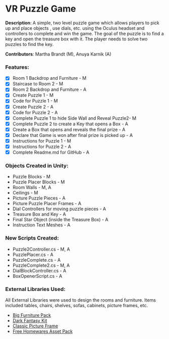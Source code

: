 # VR Puzzle Game

**Description**: A simple, two level puzzle game which allows players to pick up and place objects , use dials, etc. using the Oculus headset and controllers to complete and win the game. The goal of the puzzle is to find a key and open the treasure box with it. The player needs to solve two puzzles to find the key.

**Contributors**: Martha Brandt (M), Anuya Karnik (A)

### Features:

- [x] Room 1 Backdrop and Furniture - M
- [x] Staircase to Room 2 - M
- [x] Room 2 Backdrop and Furniture - A
- [x] Create Puzzle 1 - M
- [x] Code for Puzzle 1 - M
- [x] Create Puzzle 2 - A
- [x] Code for Puzzle 2 - A
- [x] Complete Puzzle 1 to hide Side Wall and Reveal Puzzle2- M
- [x] Complete Puzzle 2 to create a Key that opens a Box - A
- [x] Create a Box that opens and reveals the final prize - A
- [x] Declare that Game is won after final prize is picked up - A
- [x] Instructions for Puzzle 1 - M
- [x] Instructions for Puzzle 2 - A
- [x] Complete Readme.md for GitHub - A

### Objects Created in Unity:

- Puzzle Blocks - M
- Puzzle Placer Blocks - M
- Room Walls - M, A
- Ceilings - M
- Picture Puzzle Pieces - A
- Picture Puzzle Placer Frames - A
- Dial Controllers for moving puzzle pieces - A
- Treasure Box and Key - A
- Final Star Object (inside the Treasure Box) - A
- Instruction Text Meshes - A

### New Scripts Created:

- Puzzle2Controller.cs - M, A
- PuzzlePlacer.cs - A
- PuzzleComplete.cs - A
- PuzzleComplete2.cs - M, A
- DialBlockController.cs - A
- BoxOpenerScript.cs - A

### External Libraries Used:

All External Libraries were used to design the rooms and furniture. Items included tables, chairs, shelves, sofas, cabinets, picture frames, etc.

- [Big Furniture Pack](https://assetstore.unity.com/packages/3d/props/furniture/big-furniture-pack-7717)
- [Dark Fantasy Kit](https://assetstore.unity.com/packages/3d/environments/fantasy/dark-fantasy-kit-free-127925)
- [Classic Picture Frame](https://assetstore.unity.com/packages/3d/props/furniture/classic-picture-frame-59038)
- [Free Homewares Asset Pack](https://assetstore.unity.com/packages/3d/props/free-homewares-asset-pack-142878)
